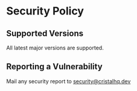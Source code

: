 # Security Policy

## Supported Versions

All latest major versions are supported.

## Reporting a Vulnerability

Mail any security report to [security@cristalhq.dev](mailto:security@cristalhq.dev)

